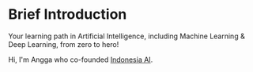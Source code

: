 # Brief Introduction

Your learning path in Artificial Intelligence, including Machine Learning &amp; Deep Learning, from zero to hero!

Hi, I'm Angga who co-founded <a href="http://aiforindonesia.org/" target="_blank">Indonesia AI</a>.
